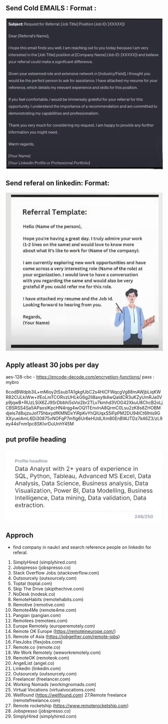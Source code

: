 
## Send Cold EMAILS : Format : 
![ColdEmail Format](images/coldemail.png)


## Send referal on linkedin: Format: 
![Referal Format on linkedin](images/referalTemplate.png)


## Apply atleast 30 jobs per day

aes-128-cbc - https://encode-decode.com/encryption-functions/
pass : mybro

6codBWdpb3iL+mMioy2tSsubTA1gkgfJbC2s4HiCFWqcgVg88mAWjbLiqKWR82CULkiWw+ifEoLmTCORvzUHLkG6g2Il8axytk4wQaldCR3uKZyUmRJa0Vp9jqwB+RUzLSiX6ZJ9SrDbbhi5sVoi2br2TLv7kmhd3VOG42XkuU8ChcB2oLjCBSRSS4Sa5APaxsIKpcHN4rqg4wOQ1TEnvlnA8QrmC0Lsu2zK8s8ZHOBMdjels7d8xjzuJof75hbxydfKMNDxYiRpKvYhQlUqxS5iFpPM2DU94lCt6lhts9GXXyueiAmL6Di30875vNOFqP7m1lg6Ur6eHUdLXm80EnBWJTDz7k46Z3/zL9ey44sFnm1pc8SKIvrDuUnhY45M

## put profile heading 

![heading](images/headline.png)


## Approch
- find company in naukri and search reference people on linkedin for referal.


1. SimplyHired (simplyhired.com)
2. Jobspresso (jobspresso.co)
3. Stack Overflow Jobs (stackoverflow.com)
4. Outsourcely (outsourcely.com)
5. Toptal (toptal.com)
6. Skip The Drive (skipthechive.com)
7. NoDesk (nodesk.co)
8. RemoteHabits (remotehabits.com)
9. Remotive (remotive.com)
10. Remote4Me (remote4me.com)
11. Pangian (pangian.com)
12. Remotees (remotees.com)
13. Europe Remotely (europeremotely.com)
14. Remote OK Europe (https://remoteineurope.com/)
15. Remote of Asia (https://jobgether.com/remote-jobs)
16. FlexJobs (flexjobs.com)
17. Remote.co (remote.co)
18. We Work Remotely (weworkremotely.com)
19. RemoteOK (remoteok.com)
20. AngelList (angel.co)
21. Linkedin (linkedin.com)
22. Outsourcely (outsourcely.com)
23. Freelancer (freelancer.com)
24. Working Nomads (workingnomads.com)
25. Virtual Vocations (virtualvocations.com)
26. Wellfound (https://wellfound.com)
27.Remote freelance (remotefreelance.com)
28. Remote rocketship (https://www.remoterocketship.com)
29. Jobspresso (jobspresso.co)
30. SimplyHired (simplyhired.com)
